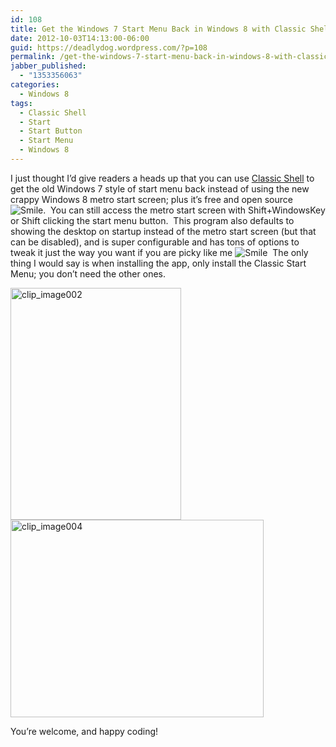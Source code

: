 ```yaml
---
id: 108
title: Get the Windows 7 Start Menu Back in Windows 8 with Classic Shell
date: 2012-10-03T14:13:00-06:00
guid: https://deadlydog.wordpress.com/?p=108
permalink: /get-the-windows-7-start-menu-back-in-windows-8-with-classic-shell/
jabber_published:
  - "1353356063"
categories:
  - Windows 8
tags:
  - Classic Shell
  - Start
  - Start Button
  - Start Menu
  - Windows 8
---
```

I just thought I’d give readers a heads up that you can use [Classic Shell](http://classicshell.sourceforge.net/) to get the old Windows 7 style of start menu back instead of using the new crappy Windows 8 metro start screen; plus it’s free and open source <img class="wlEmoticon wlEmoticon-smile" style="border-style:none;" alt="Smile" src="http://dans-blog.azurewebsites.net/wp-content/uploads/2012/11/wlemoticon-smile.png" />.&#160; You can still access the metro start screen with Shift+WindowsKey or Shift clicking the start menu button.&#160; This program also defaults to showing the desktop on startup instead of the metro start screen (but that can be disabled), and is super configurable and has tons of options to tweak it just the way you want if you are picky like me <img class="wlEmoticon wlEmoticon-smile" style="border-style:none;" alt="Smile" src="http://dans-blog.azurewebsites.net/wp-content/uploads/2012/11/wlemoticon-smile.png" />&#160; The only thing I would say is when installing the app, only install the Classic Start Menu; you don’t need the other ones.

[<img title="clip_image002" style="background-image:none;padding-top:0;padding-left:0;display:inline;padding-right:0;border-width:0;" border="0" alt="clip_image002" src="http://dans-blog.azurewebsites.net/wp-content/uploads/2012/11/clip_image002_thumb.jpg" width="273" height="371" />](http://dans-blog.azurewebsites.net/wp-content/uploads/2012/11/clip_image002.jpg) [<img title="clip_image004" style="background-image:none;padding-top:0;padding-left:0;display:inline;padding-right:0;border-width:0;" border="0" alt="clip_image004" src="http://dans-blog.azurewebsites.net/wp-content/uploads/2012/11/clip_image004_thumb.jpg" width="405" height="316" />](http://dans-blog.azurewebsites.net/wp-content/uploads/2012/11/clip_image004.jpg)

You’re welcome, and happy coding!

